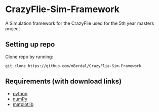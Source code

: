 # CrazyFlie-Sim-Framework
A Simulation framework for the CrazyFlie used for the 5th year masters project

## Setting up repo
Clone repo by running:

`git clone https://github.com/mBerdal/CrazyFlie-Sim-Framework`

## Requirements (with download links)
* [python](https://www.python.org/downloads/)
* [numPy](https://pypi.org/project/numpy/)
* [matplotlib](https://pypi.org/project/matplotlib/)
